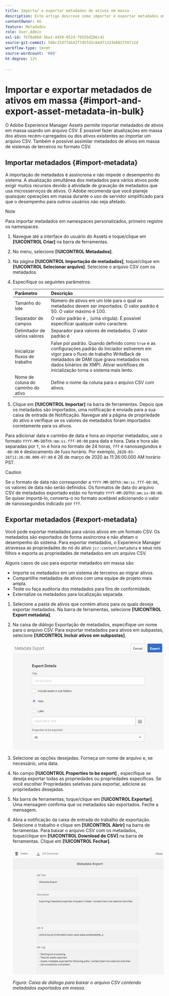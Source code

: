 ```yaml
---
title: Importar e exportar metadados de ativos em massa
description: Este artigo descreve como importar e exportar metadados em massa.
contentOwner: AG
feature: Metadados
role: User,Admin
exl-id: fb70a068-3ba3-4459-952d-79155d286c42
source-git-commit: 568c25d77eb42f7d5fd3c84d71333e083759712d
workflow-type: tm+mt
source-wordcount: '669'
ht-degree: 12%

---
```


# Importar e exportar metadados de ativos em massa {#import-and-export-asset-metadata-in-bulk}

O Adobe Experience Manager Assets permite importar metadados de ativos em massa usando um arquivo CSV. É possível fazer atualizações em massa dos ativos recém-carregados ou dos ativos existentes ao importar um arquivo CSV. Também é possível assimilar metadados de ativos em massa de sistemas de terceiros no formato CSV.

## Importar metadados {#import-metadata}

A importação de metadados é assíncrona e não impede o desempenho do sistema. A atualização simultânea dos metadados para vários ativos pode exigir muitos recursos devido à atividade de gravação de metadados que usa microsserviços de ativos. O Adobe recomenda que você planeje quaisquer operações em massa durante o uso de servidor simplificado para que o desempenho para outros usuários não seja afetado.

>[!NOTE]
>
>Para importar metadados em namespaces personalizados, primeiro registre os namespaces.

1. Navegue até a interface do usuário do Assets e toque/clique em **[!UICONTROL Criar]** na barra de ferramentas.
1. No menu, selecione **[!UICONTROL Metadados]**.
1. Na página **[!UICONTROL Importação de metadados]**, toque/clique em **[!UICONTROL Selecionar arquivo]**. Selecione o arquivo CSV com os metadados.
1. Especifique os seguintes parâmetros:

   | Parâmetro | Descrição |
   | ---------------------- | ------- |
   | Tamanho do lote | Número de ativos em um lote para o qual os metadados devem ser importados. O valor padrão é 50. O valor máximo é 100. |
   | Separador de campos | O valor padrão é `,` (uma vírgula). É possível especificar qualquer outro caractere. |
   | Delimitador de vários valores | Separador para valores de metadados. O valor padrão é `|`. |
   | Inicializar fluxos de trabalho | False por padrão. Quando definido como `true` e as configurações padrão do Iniciador estiverem em vigor para o fluxo de trabalho WriteBack de metadados de DAM (que grava metadados nos dados binários de XMP). Ativar workflows de inicialização torna o sistema mais lento. |
   | Nome de coluna do caminho do ativo | Define o nome da coluna para o arquivo CSV com ativos. |

1. Clique em **[!UICONTROL Importar]** na barra de ferramentas. Depois que os metadados são importados, uma notificação é enviada para a sua caixa de entrada de Notificação. Navegue até a página de propriedade do ativo e verifique se os valores de metadados foram importados corretamente para os ativos.

Para adicionar data e carimbo de data e hora ao importar metadados, use o formato `YYYY-MM-DDThh:mm:ss.fff-00:00` para data e hora. Data e hora são separadas por `T`, `hh` é hora no formato de 24 horas, `fff` é nanossegundos e `-00:00` é deslocamento de fuso horário. Por exemplo, `2020-03-26T11:26:00.000-07:00` é 26 de março de 2020 às 11:26:00.000 AM horário PST.

>[!CAUTION]
>
>Se o formato de data não corresponder a `YYYY-MM-DDThh:mm:ss.fff-00:00`, os valores de data não serão definidos. Os formatos de data do arquivo CSV de metadados exportado estão no formato `YYYY-MM-DDThh:mm:ss-00:00`. Se quiser importá-lo, converta-o no formato aceitável adicionando o valor de nanossegundos indicado por `fff`.

## Exportar metadados {#export-metadata}

Você pode exportar metadados para vários ativos em um formato CSV. Os metadados são exportados de forma assíncrona e não afetam o desempenho do sistema. Para exportar metadados, o Experience Manager atravessa as propriedades do nó do ativo `jcr:content/metadata` e seus nós filhos e exporta as propriedades de metadados em um arquivo CSV.

Alguns casos de uso para exportar metadados em massa são:

* Importe os metadados em um sistema de terceiros ao migrar ativos.
* Compartilhe metadados de ativos com uma equipe de projeto mais ampla.
* Teste ou faça auditoria dos metadados para fins de conformidade.
* Externalize os metadados para localização separada.

1. Selecione a pasta de ativos que contém ativos para os quais deseja exportar metadados. Na barra de ferramentas, selecione **[!UICONTROL Export metadata]**.
1. Na caixa de diálogo Exportação de metadados, especifique um nome para o arquivo CSV. Para exportar metadados para ativos em subpastas, selecione **[!UICONTROL Incluir ativos em subpastas]**.

   ![Interface e opções para exportar metadados de todos os ativos em uma ](assets/export_metadata_page.png "pastaInterface e opções para exportar metadados de todos os ativos em uma pasta")

1. Selecione as opções desejadas. Forneça um nome de arquivo e, se necessário, uma data.

1. No campo **[!UICONTROL Properties to be export]** , especifique se deseja exportar todas as propriedades ou propriedades específicas. Se você escolher Propriedades seletivas para exportar, adicione as propriedades desejadas.

1. Na barra de ferramentas, toque/clique em **[!UICONTROL Exportar]**. Uma mensagem confirma que os metadados são exportados. Feche a mensagem.
1. Abra a notificação da caixa de entrada do trabalho de exportação. Selecione o trabalho e clique em **[!UICONTROL Abrir]** na barra de ferramentas. Para baixar o arquivo CSV com os metadados, toque/clique em **[!UICONTROL Download de CSV]** na barra de ferramentas. Clique em **[!UICONTROL Fechar]**.

   ![Caixa de diálogo para baixar o arquivo CSV contendo metadados exportados em massa](assets/csv_download.png)

   *Figura: Caixa de diálogo para baixar o arquivo CSV contendo metadados exportados em massa.*
